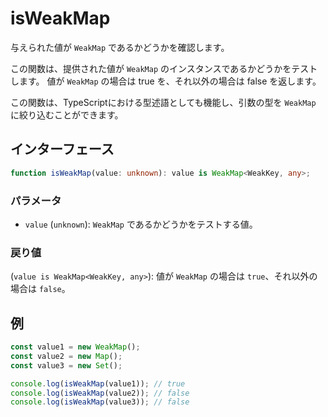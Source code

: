 # isWeakMap

与えられた値が `WeakMap` であるかどうかを確認します。

この関数は、提供された値が `WeakMap` のインスタンスであるかどうかをテストします。 値が `WeakMap` の場合は true を、それ以外の場合は false を返します。

この関数は、TypeScriptにおける型述語としても機能し、引数の型を `WeakMap` に絞り込むことができます。

## インターフェース

```typescript
function isWeakMap(value: unknown): value is WeakMap<WeakKey, any>;
```

### パラメータ

- `value` (`unknown`): `WeakMap` であるかどうかをテストする値。

### 戻り値

(`value is WeakMap<WeakKey, any>`): 値が `WeakMap` の場合は `true`、それ以外の場合は `false`。

## 例

```typescript
const value1 = new WeakMap();
const value2 = new Map();
const value3 = new Set();

console.log(isWeakMap(value1)); // true
console.log(isWeakMap(value2)); // false
console.log(isWeakMap(value3)); // false
```
